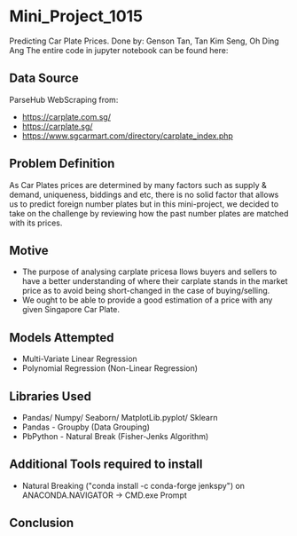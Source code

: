 # Mini_Project_1015
Predicting Car Plate Prices.
Done by: Genson Tan, Tan Kim Seng, Oh Ding Ang
The entire code in jupyter notebook can be found here: 

## Data Source
ParseHub WebScraping from: 
- https://carplate.com.sg/
- https://carplate.sg/
- https://www.sgcarmart.com/directory/carplate_index.php


## Problem Definition
As Car Plates prices are determined by many factors such as supply & demand, uniqueness, biddings and etc, there is no solid factor that allows us to predict foreign number plates but in this mini-project, we decided to take on the challenge by reviewing how the past number plates are matched with its prices. 

## Motive
- The purpose of analysing carplate pricesa llows buyers and sellers to have a better understanding of where their carplate    stands in the market price as to avoid being short-changed in the case of buying/selling.
- We ought to be able to provide a good estimation of a price with any given Singapore Car Plate.

## Models Attempted
- Multi-Variate Linear Regression
- Polynomial Regression (Non-Linear Regression)


## Libraries Used
- Pandas/ Numpy/ Seaborn/ MatplotLib.pyplot/ Sklearn
- Pandas - Groupby (Data Grouping)
- PbPython - Natural Break (Fisher-Jenks Algorithm)


## Additional Tools required to install
- Natural Breaking ("conda install -c conda-forge jenkspy") on ANACONDA.NAVIGATOR -> CMD.exe Prompt

## Conclusion

